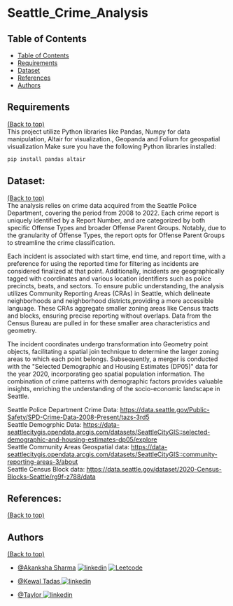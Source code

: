 # Seattle_Crime_Analysis


## Table of Contents
- [Table of Contents](#table-of-contents)
- [Requirements](#requirements)
- [Dataset](#dataset)
- [References](#references)
- [Authors](#authors)

## Requirements
[(Back to top)](#table-of-contents)  
This project utilize Python libraries like Pandas, Numpy for data manipulation, Altair for visualization., Geopanda and Folium for geospatial visualization
Make sure you have the following Python libraries installed:

```bash
pip install pandas altair 
```

## Dataset:
[(Back to top)](#table-of-contents)  
The analysis relies on crime data acquired from the Seattle Police Department, covering the period from 2008 to 2022. Each crime report is uniquely identified by a Report Number, and are categorized by both specific Offense Types and broader Offense Parent Groups. Notably, due to the granularity of Offense Types, the report opts for Offense Parent Groups to streamline the crime classification.

Each incident is associated with start time, end time, and report time, with a preference for using the reported time for filtering as incidents are considered finalized at that point. Additionally, incidents are geographically tagged with coordinates and various location identifiers such as police precincts, beats, and sectors. To ensure public understanding, the analysis utilizes Community Reporting Areas (CRAs) in Seattle, which delineate neighborhoods and neighborhood districts,providing a more accessible language. These CRAs aggregate smaller zoning areas like Census tracts and blocks, ensuring precise reporting without overlaps. Data from the Census Bureau are pulled in for these smaller area characteristics and geometry.

The incident coordinates undergo transformation into Geometry point objects, facilitating a spatial join technique to determine the larger zoning areas to which each point belongs. Subsequently, a merger is conducted with the "Selected Demographic and Housing Estimates (DP05)" data for the year 2020, incorporating geo spatial population information. The combination of crime patterns with demographic factors provides valuable insights, enriching the understanding of the socio-economic landscape in Seattle.

Seattle Police Department Crime Data: https://data.seattle.gov/Public-Safety/SPD-Crime-Data-2008-Present/tazs-3rd5  
Seattle Demogrphic Data: https://data-seattlecitygis.opendata.arcgis.com/datasets/SeattleCityGIS::selected-demographic-and-housing-estimates-dp05/explore  
Seattle Community Areas Geospatial data: https://data-seattlecitygis.opendata.arcgis.com/datasets/SeattleCityGIS::community-reporting-areas-3/about  
Seattle Census Block data: https://data.seattle.gov/dataset/2020-Census-Blocks-Seattle/rg9f-z788/data  


## References:
[(Back to top)](#table-of-contents)  


## Authors
[(Back to top)](#table-of-contents)

- [@Akanksha Sharma](https://github.com/akankshasharmadid)
    [![linkedin](https://img.shields.io/badge/linkedin-0A66C2?style=for-the-badge&logo=linkedin&logoColor=white)](https://www.linkedin.com/in/akanksha-12831bb1)
    [![Leetcode](https://img.shields.io/badge/LeetCode-000000?style=for-the-badge&logo=LeetCode&logoColor=#d16c06)](https://www.leetcode.com/akanksha185/)

- [@Kewal Tadas ](https://github.com/kewal97)
    [![linkedin](https://img.shields.io/badge/linkedin-0A66C2?style=for-the-badge&logo=linkedin&logoColor=white)](https://www.linkedin.com/in/kewaltadas/)
- [@Taylor ](https://github.com/tuananhnguyen527)
    [![linkedin](https://img.shields.io/badge/linkedin-0A66C2?style=for-the-badge&logo=linkedin&logoColor=white)](https://www.linkedin.com/in/taylor527/)
